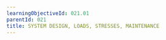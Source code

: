 ```yaml
---
learningObjectiveId: 021.01
parentId: 021
title: SYSTEM DESIGN, LOADS, STRESSES, MAINTENANCE
---
```




